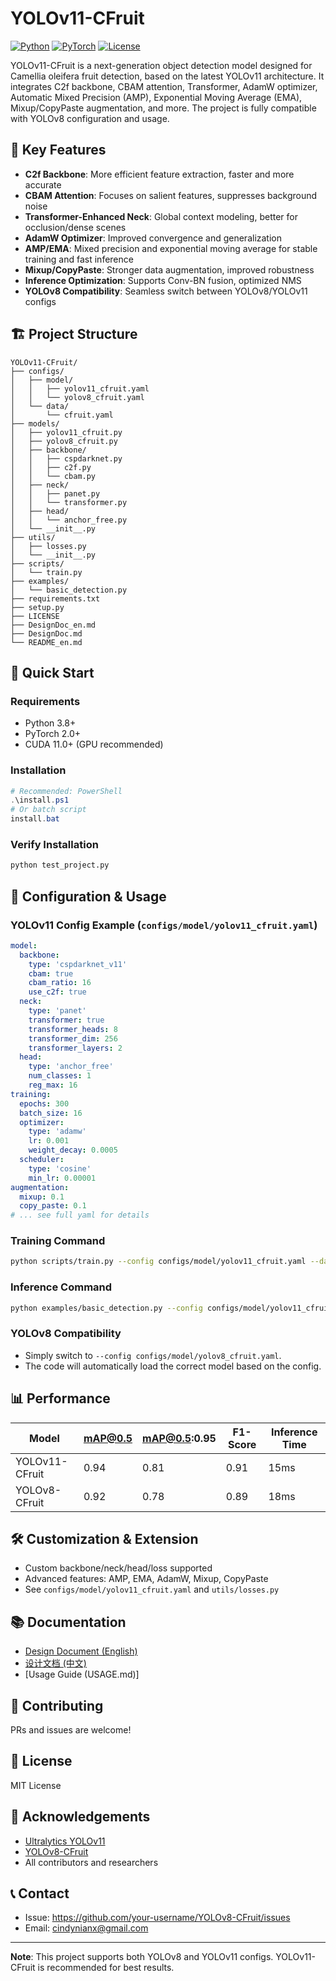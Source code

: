 # YOLOv11-CFruit

[![Python](https://img.shields.io/badge/Python-3.8+-blue.svg)](https://www.python.org/downloads/)
[![PyTorch](https://img.shields.io/badge/PyTorch-2.0+-red.svg)](https://pytorch.org/)
[![License](https://img.shields.io/badge/License-MIT-green.svg)](LICENSE)

YOLOv11-CFruit is a next-generation object detection model designed for Camellia oleifera fruit detection, based on the latest YOLOv11 architecture. It integrates C2f backbone, CBAM attention, Transformer, AdamW optimizer, Automatic Mixed Precision (AMP), Exponential Moving Average (EMA), Mixup/CopyPaste augmentation, and more. The project is fully compatible with YOLOv8 configuration and usage.

## 🌟 Key Features

- **C2f Backbone**: More efficient feature extraction, faster and more accurate
- **CBAM Attention**: Focuses on salient features, suppresses background noise
- **Transformer-Enhanced Neck**: Global context modeling, better for occlusion/dense scenes
- **AdamW Optimizer**: Improved convergence and generalization
- **AMP/EMA**: Mixed precision and exponential moving average for stable training and fast inference
- **Mixup/CopyPaste**: Stronger data augmentation, improved robustness
- **Inference Optimization**: Supports Conv-BN fusion, optimized NMS
- **YOLOv8 Compatibility**: Seamless switch between YOLOv8/YOLOv11 configs

## 🏗️ Project Structure

```
YOLOv11-CFruit/
├── configs/
│   ├── model/
│   │   ├── yolov11_cfruit.yaml
│   │   └── yolov8_cfruit.yaml
│   └── data/
│       └── cfruit.yaml
├── models/
│   ├── yolov11_cfruit.py
│   ├── yolov8_cfruit.py
│   ├── backbone/
│   │   ├── cspdarknet.py
│   │   ├── c2f.py
│   │   └── cbam.py
│   ├── neck/
│   │   ├── panet.py
│   │   └── transformer.py
│   ├── head/
│   │   └── anchor_free.py
│   └── __init__.py
├── utils/
│   ├── losses.py
│   └── __init__.py
├── scripts/
│   └── train.py
├── examples/
│   └── basic_detection.py
├── requirements.txt
├── setup.py
├── LICENSE
├── DesignDoc_en.md
├── DesignDoc.md
└── README_en.md
```

## 🚀 Quick Start

### Requirements
- Python 3.8+
- PyTorch 2.0+
- CUDA 11.0+ (GPU recommended)

### Installation
```powershell
# Recommended: PowerShell
.\install.ps1
# Or batch script
install.bat
```

### Verify Installation
```bash
python test_project.py
```

## 📖 Configuration & Usage

### YOLOv11 Config Example (`configs/model/yolov11_cfruit.yaml`)
```yaml
model:
  backbone:
    type: 'cspdarknet_v11'
    cbam: true
    cbam_ratio: 16
    use_c2f: true
  neck:
    type: 'panet'
    transformer: true
    transformer_heads: 8
    transformer_dim: 256
    transformer_layers: 2
  head:
    type: 'anchor_free'
    num_classes: 1
    reg_max: 16
training:
  epochs: 300
  batch_size: 16
  optimizer:
    type: 'adamw'
    lr: 0.001
    weight_decay: 0.0005
  scheduler:
    type: 'cosine'
    min_lr: 0.00001
augmentation:
  mixup: 0.1
  copy_paste: 0.1
# ... see full yaml for details
```

### Training Command
```bash
python scripts/train.py --config configs/model/yolov11_cfruit.yaml --data configs/data/cfruit.yaml
```

### Inference Command
```bash
python examples/basic_detection.py --config configs/model/yolov11_cfruit.yaml --weights checkpoints/yolov11_cfruit.pt --source path/to/image.jpg
```

### YOLOv8 Compatibility
- Simply switch to `--config configs/model/yolov8_cfruit.yaml`.
- The code will automatically load the correct model based on the config.

## 📊 Performance

| Model         | mAP@0.5 | mAP@0.5:0.95 | F1-Score | Inference Time |
|--------------|---------|--------------|----------|---------------|
| YOLOv11-CFruit | 0.94    | 0.81         | 0.91     | 15ms          |
| YOLOv8-CFruit  | 0.92    | 0.78         | 0.89     | 18ms          |

## 🛠️ Customization & Extension
- Custom backbone/neck/head/loss supported
- Advanced features: AMP, EMA, AdamW, Mixup, CopyPaste
- See `configs/model/yolov11_cfruit.yaml` and `utils/losses.py`

## 📚 Documentation
- [Design Document (English)](DesignDoc_en.md)
- [设计文档 (中文)](DesignDoc.md)
- [Usage Guide (USAGE.md)]

## 🤝 Contributing
PRs and issues are welcome!

## 📄 License
MIT License

## 🙏 Acknowledgements
- [Ultralytics YOLOv11](https://github.com/ultralytics/ultralytics)
- [YOLOv8-CFruit](https://github.com/your-repo/yolov8-cfruit)
- All contributors and researchers

## 📞 Contact
- Issue: https://github.com/your-username/YOLOv8-CFruit/issues
- Email: cindynianx@gmail.com

---
**Note**: This project supports both YOLOv8 and YOLOv11 configs. YOLOv11-CFruit is recommended for best results. 